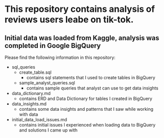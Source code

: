 #  This repository contains analysis of reviews users leabe on tik-tok. 
## Initial data was loaded from Kaggle, analysis was completed in Google BigQuery 

Please find the following information in this repository:
- sql_queries
    - create_table.sql
        - contains sql statements that I used to create tables in BigQuery
    - sample_analyst_queries.sql
        - contains sample queries that analyst can use to get data insights
- data_dictionary.md
    - contains ERD and Data Dictionary for tables I created in BigQuery
- data_insights.md
    - contains some data insights and patterns that I saw while working with data
- initial_data_load_issues.md
    - contains initial issues I experienced when loading data to BigQuery and solutions I came up with